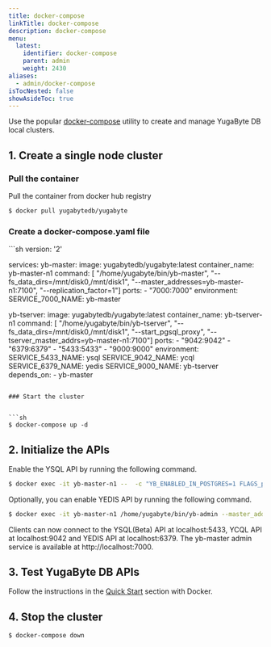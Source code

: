 ```yaml
---
title: docker-compose
linkTitle: docker-compose
description: docker-compose
menu:
  latest:
    identifier: docker-compose
    parent: admin
    weight: 2430
aliases:
  - admin/docker-compose
isTocNested: false
showAsideToc: true
---
```


Use the popular [docker-compose](https://docs.docker.com/compose/overview/) utility to create and manage YugaByte DB local clusters.

## 1. Create a single node cluster

### Pull the container

Pull the container from docker hub registry

```sh
$ docker pull yugabytedb/yugabyte
```


### Create a docker-compose.yaml file

<div class='copy'></div>
```sh
version: '2'

services:
  yb-master:
      image: yugabytedb/yugabyte:latest
      container_name: yb-master-n1
      command: [ "/home/yugabyte/bin/yb-master", 
                "--fs_data_dirs=/mnt/disk0,/mnt/disk1", 
                "--master_addresses=yb-master-n1:7100", 
                "--replication_factor=1"]
      ports:
      - "7000:7000"
      environment:
        SERVICE_7000_NAME: yb-master

  yb-tserver:
      image: yugabytedb/yugabyte:latest
      container_name: yb-tserver-n1
      command: [ "/home/yugabyte/bin/yb-tserver", 
                "--fs_data_dirs=/mnt/disk0,/mnt/disk1",
                "--start_pgsql_proxy", 
                "--tserver_master_addrs=yb-master-n1:7100"]
      ports:
      - "9042:9042"
      - "6379:6379"
      - "5433:5433"
      - "9000:9000"
      environment:
        SERVICE_5433_NAME: ysql
        SERVICE_9042_NAME: ycql
        SERVICE_6379_NAME: yedis
        SERVICE_9000_NAME: yb-tserver
      depends_on:
      - yb-master
```

### Start the cluster


```sh
$ docker-compose up -d
```

## 2. Initialize the APIs

Enable the YSQL API by running the following command.

```sh
$ docker exec -it yb-master-n1 --  -c "YB_ENABLED_IN_POSTGRES=1 FLAGS_pggate_master_addresses=yb-master-n1:7100 home/yugabyte/postgres/bin/initdb -D /tmp/yb_pg_initdb_tmp_data_dir -U postgres"
```

Optionally, you can enable YEDIS API by running the following command.

```sh
$ docker exec -it yb-master-n1 /home/yugabyte/bin/yb-admin --master_addresses yb-master-n1:7100 setup_redis_table
```

Clients can now connect to the YSQL(Beta) API at localhost:5433, YCQL API at localhost:9042 and YEDIS API at localhost:6379. The yb-master admin service is available at http://localhost:7000.

## 3. Test YugaByte DB APIs

Follow the instructions in the [Quick Start](../../quick-start/) section with Docker.

## 4. Stop the cluster

```sh
$ docker-compose down
```

